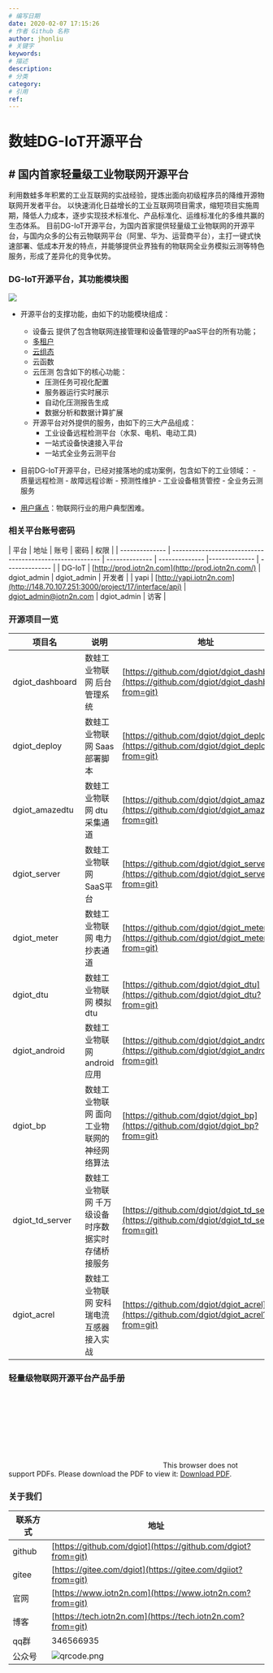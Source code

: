 ```yaml
---
# 编写日期
date: 2020-02-07 17:15:26
# 作者 Github 名称
author: jhonliu
# 关键字
keywords:
# 描述
description:
# 分类
category: 
# 引用
ref:
---
```


# 数蛙DG-IoT开源平台
## # 国内首家轻量级工业物联网开源平台
利用数蛙多年积累的工业互联网的实战经验，提炼出面向初级程序员的降维开源物联网开发者平台。
以快速消化日益增长的工业互联网项目需求，缩短项目实施周期，降低人力成本，逐步实现技术标准化、产品标准化、运维标准化的多维共赢的生态体系。
  目前DG-IoT开源平台，为国内首家提供轻量级工业物联网的开源平台，与国内众多的公有云物联网平台（阿里、华为、运营商平台），主打一键式快速部署、低成本开发的特点，并能够提供业界独有的物联网全业务模拟云测等特色服务，形成了差异化的竞争优势。

### DG-IoT开源平台，其功能模块图
![](http://dgiot-1253666439.cos.ap-shanghai-fsi.myqcloud.com/shuwa_tech/zh/backend/dgiot/tech_6.png)
- 开源平台的支撑功能，由如下的功能模块组成：
	- 设备云
提供了包含物联网连接管理和设备管理的PaaS平台的所有功能；
	- [多租户](https://tech.iotn2n.com/zh/backend/dgiot/tenant/#多租户模型 "多租户功能说明")
	- [云组态](https://tech.iotn2n.com/zh/frontend/dgiottopo/)
	- 云函数
	- 云压测
包含如下的核心功能：
		- 压测任务可视化配置
		- 服务器运行实时展示
		- 自动化压测报告生成
		- 数据分析和数据计算扩展
	- 开源平台对外提供的服务，由如下的三大产品组成：
		- 工业设备远程检测平台（水泵、电机、电动工具)
		- 一站式设备快速接入平台
		- 一站式全业务云测平台
- 目前DG-IoT开源平台，已经对接落地的成功案例，包含如下的工业领域：
		- 质量远程检测
		- 故障远程诊断
		- 预测性维护
		- 工业设备租赁管控
		- 全业务云测服务

- [用户痛点](zh/product/dgiot/README.md)：物联网行业的用户典型困难。


### 相关平台账号密码

| 平台       | 地址                                                                                      |  账号   |  密码   | 权限 |
| -------------- | -------------------------------------------------------- | --------------   |  --------------   |--------------   |  --------------   |
| DG-IoT |  [http://prod.iotn2n.com](http://prod.iotn2n.com/) | dgiot_admin | dgiot_admin | 开发者 |
| yapi          | [http://yapi.iotn2n.com](http://148.70.107.251:3000/project/17/interface/api)                              | dgiot_admin@iotn2n.com   |  dgiot_admin   |  访客   |


### 开源项目一览

| 项目名       | 说明       |地址                                                                                      |
| -------------- |  -------------- | ----------------------------------------------------------------------------------------- |
| dgiot_dashboard   | 数蛙工业物联网 后台管理系统       | [https://github.com/dgiot/dgiot_dashboard](https://github.com/dgiot/dgiot_dashboard?from=git)                             |
| dgiot_deploy          |  数蛙工业物联网 Saas部署脚本       | [https://github.com/dgiot/dgiot_deploy](https://github.com/dgiot/dgiot_deploy?from=git)                              |
| dgiot_amazedtu           | 数蛙工业物联网 dtu采集通道       | [https://github.com/dgiot/dgiot_amazedtu](https://github.com/dgiot/dgiot_amazedtu?from=git)                                 |
| dgiot_server           |      数蛙工业物联网 SaaS平台   | [https://github.com/dgiot/dgiot_server](https://github.com/dgiot/dgiot_server?from=git)                               |
| dgiot_meter           |      数蛙工业物联网 电力抄表通道   | [https://github.com/dgiot/dgiot_meter](https://github.com/dgiot/dgiot_meter?from=git)
| dgiot_dtu           |      数蛙工业物联网 模拟dtu   | [https://github.com/dgiot/dgiot_dtu](https://github.com/dgiot/dgiot_dtu?from=git)
| dgiot_android           |    数蛙工业物联网 android应用| [https://github.com/dgiot/dgiot_android](https://github.com/dgiot/dgiot_android?from=git)
| dgiot_bp           |     数蛙工业物联网 面向工业物联网的神经网络算法 | [https://github.com/dgiot/dgiot_bp](https://github.com/dgiot/dgiot_bp?from=git)
| dgiot_td_server           |    数蛙工业物联网  千万级设备时序数据实时存储桥接服务 | [https://github.com/dgiot/dgiot_td_server](https://github.com/dgiot/dgiot_td_server?from=git)
| dgiot_acrel           |    数蛙工业物联网  安科瑞电流互感器接入实战   | [https://github.com/dgiot/dgiot_acrel](https://github.com/dgiot/dgiot_acrel?from=git)


### 轻量级物联网开源平台产品手册

<object data="https://dgiot-1253666439.cos.ap-shanghai-fsi.myqcloud.com/shuwa_tech/zh/blog/study/dgiot.pdf" type="application/pdf" width="700px" height="700px"> 
    <embed src="https://dgiot-1253666439.cos.ap-shanghai-fsi.myqcloud.com/shuwa_tech/zh/blog/study/dgiot.pdf"> 
     This browser does not support PDFs. Please download the PDF to view it: <a href="https://dgiot-1253666439.cos.ap-shanghai-fsi.myqcloud.com/shuwa_tech/zh/blog/study/dgiot.pdf">Download PDF</a>.</p> 
    </embed> 
</object> 


### 关于我们

| 联系方式       | 地址                                                                                      |
| -------------- | ----------------------------------------------------------------------------------------- |
| github         | [https://github.com/dgiot](https://github.com/dgiot?from=git)                             |
| gitee          | [https://gitee.com/dgiot](https://gitee.com/dgiiot?from=git)                              |
| 官网           | [https://www.iotn2n.com](https://www.iotn2n.com?from=git)                                 |
| 博客           | [https://tech.iotn2n.com](https://tech.iotn2n.com?from=git)                               |                           |
| qq群         | 346566935 |
| 公众号         | ![qrcode.png](http://dgiot-1253666439.cos.ap-shanghai-fsi.myqcloud.com/wechat/qrcode.png) |



